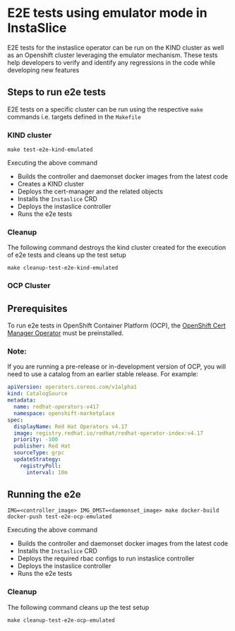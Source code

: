 # E2E tests using emulator mode in InstaSlice

E2E tests for the instaslice operator can be run on the KIND cluster as well as an Openshift cluster leveraging the emulator mechanism.
These tests help developers to verify and identify any regressions in the code while developing new features

## Steps to run e2e tests
E2E tests on a specific cluster can be run using the respective `make` commands i.e. targets defined in the `Makefile`
### KIND cluster

```console
make test-e2e-kind-emulated
```
Executing the above command
- Builds the controller and daemonset docker images from the latest code
- Creates a KIND cluster
- Deploys the cert-manager and the related objects
- Installs the `Instaslice` CRD
- Deploys the instaslice controller
- Runs the e2e tests

### Cleanup
The following command destroys the kind cluster created for the execution of e2e tests and cleans up the test setup
```console
make cleanup-test-e2e-kind-emulated
```

### OCP Cluster
## Prerequisites

To run e2e tests in OpenShift Container Platform (OCP), the [OpenShift Cert Manager Operator](https://docs.openshift.com/container-platform/4.17/security/cert_manager_operator/cert-manager-operator-install.html) must be preinstalled.

### Note:
If you are running a pre-release or in-development version of OCP, you will need to use a catalog from an earlier stable release. For example:

```yaml
apiVersion: operators.coreos.com/v1alpha1
kind: CatalogSource
metadata:
  name: redhat-operators-v417
  namespace: openshift-marketplace
spec:
  displayName: Red Hat Operators v4.17
  image: registry.redhat.io/redhat/redhat-operator-index:v4.17
  priority: -100
  publisher: Red Hat
  sourceType: grpc
  updateStrategy:
    registryPoll:
      interval: 10m
```
## Running the e2e
```console
IMG=<controller_image> IMG_DMST=<daemonset_image> make docker-build docker-push test-e2e-ocp-emulated
```
Executing the above command
- Builds the controller and daemonset docker images from the latest code
- Installs the `Instaslice` CRD
- Deploys the required rbac configs to run instaslice controller
- Deploys the instaslice controller
- Runs the e2e tests

### Cleanup
The following command cleans up the test setup
```console
make cleanup-test-e2e-ocp-emulated
```